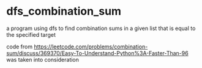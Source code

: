 # dfs_combination_sum
a program using dfs to find combination sums in a given list that is equal to the specified target

code from https://leetcode.com/problems/combination-sum/discuss/369370/Easy-To-Understand-Python%3A-Faster-Than-96 was taken into consideration
